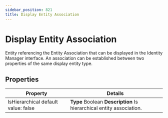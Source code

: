 ```yaml
---
sidebar_position: 821
title: Display Entity Association
---
```


# Display Entity Association

Entity referencing the Entity Association that can be displayed in the Identity Manager interface. An association can be established between two properties of the same display entity type.

## Properties

| Property | Details |
| --- | --- |
| IsHierarchical default value: false | **Type**  Boolean  **Description** Is hierarchical entity association. |